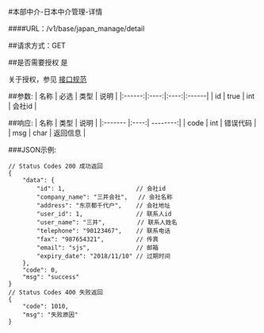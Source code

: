 #本部中介-日本中介管理-详情

####URL：/v1/base/japan_manage/detail

##请求方式：GET

##是否需要授权
是

关于授权，参见 [接口规范][1]

##参数:
| 名称 | 必选 | 类型 | 说明 |
|:------:|:----:|:----:|:------|
| id | true | int | 会社id |

##响应:
| 名称  | 类型  | 说明 |
|:------- |:----:| --------:|
| code    | int  |  错误代码 |
| msg     | char |  返回信息 |

###JSON示例:
```
// Status Codes 200 成功返回
{
    "data": {
        "id": 1,                    // 会社id
        "company_name": "三井会社",   // 会社名称
        "address": "东京都千代户",    // 会社地址
        "user_id": 1,               // 联系人id
        "user_name": "三井",         // 联系人姓名
        "telephone": "90123467",    // 联系电话
        "fax": "987654321",         // 传真
        "email": "sjs",             // 邮箱
        "expiry_date": "2018/11/10" // 过期时间
    },
    "code": 0,
    "msg": "success"
}
// Status Codes 400 失败返回
{
    "code": 1010,
    "msg": "失败原因"
}
```
[1]: ../read/auth.html